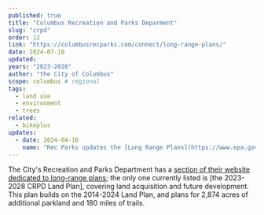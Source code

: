 ```yaml
---
published: true
title: "Columbus Recreation and Parks Deparment"
slug: "crpd"
order: 12
link: "https://columbusrecparks.com/connect/long-range-plans/"
date: 2024-07-10
updated:
years: "2023-2028"
author: "the City of Columbus"
scope: columbus # regional
tags:
  - land use
  - environment
  - trees
related:
  - bikeplus
updates:
  - date: 2024-04-16
    name: "Rec Parks updates the [Long Range Plans](https://www.epa.gov/system/files/documents/2024-03/columbus-pcap.pdf) webpage."
---
```


The City's Recreation and Parks Department has a [section of their website dedicated to long-range plans](https://columbusrecparks.com/connect/long-range-plans/); the only one currently listed is [the 2023-2028 CRPD Land Plan], covering land acquisition and future development. This plan builds on the 2014-2024 Land Plan, and plans for 2,874 acres of additional parkland and 180 miles of trails.
